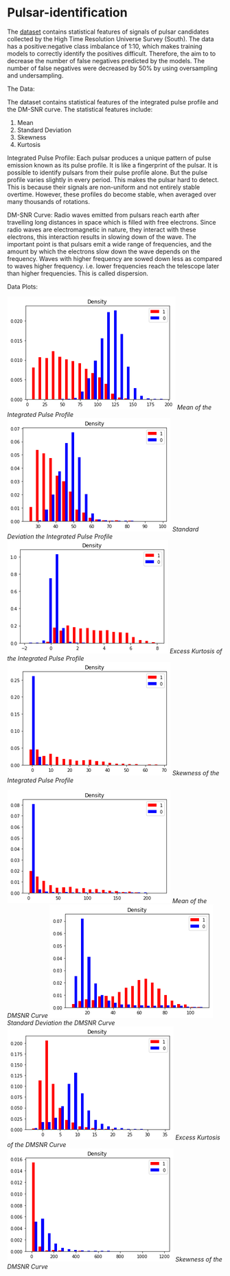 # Pulsar-identification

The [dataset](https://archive.ics.uci.edu/ml/datasets/HTRU2) contains statistical features of signals of pulsar candidates collected by the High Time Resolution Universe Survey (South). The data has a positive:negative class imbalance of 1:10, which makes training models to correctly identify the positives difficult. Therefore, the aim to to decrease the number of false negatives predicted by the models.
The number of false negatives were decreased by 50% by using oversampling and undersampling.

The Data:

The dataset contains statistical features of the integrated pulse profile and the DM-SNR curve.
The statistical features include:
1. Mean
2. Standard Deviation
3. Skewness
4. Kurtosis

Integrated Pulse Profile:
Each pulsar produces a unique pattern of pulse emission known as its pulse profile. It is like a fingerprint of the pulsar. It is possible to identify pulsars from their pulse profile alone. But the pulse profile varies slightly in every period. This makes the pulsar hard to detect. This is because their signals are non-uniform and not entirely stable overtime. However, these profiles do become stable, when averaged over many thousands of rotations.

DM-SNR Curve:
Radio waves emitted from pulsars reach earth after travelling long distances in space which is filled with free electrons. Since radio waves are electromagnetic in nature, they interact with these electrons, this interaction results in slowing down of the wave. The important point is that pulsars emit a wide range of frequencies, and the amount by which the electrons slow down the wave depends on the frequency. Waves with higher frequency are sowed down less as compared to waves higher frequency. i.e. lower frequencies reach the telescope later than higher frequencies. This is called dispersion.

Data Plots:


![Mean of the Integrated Pulse Profile](/Visualization/img/mean_ipp.png)
*Mean of the Integrated Pulse Profile*
![Standard Deviation the Integrated Pulse Profile](/Visualization/img/stddev-ipp.png)
*Standard Deviation the Integrated Pulse Profile*
![Excess Kurtosis of the Integrated Pulse Profile](/Visualization/img/ek-ipp.png)
*Excess Kurtosis of the Integrated Pulse Profile*
![Skewness of the Integrated Pulse Profile](/Visualization/img/sk-ipp.png)
*Skewness of the Integrated Pulse Profile*

![Mean of the DMSNR Curve](/Visualization/img/mean-dmsnr.png)
*Mean of the DMSNR Curve*
![Standard Deviation the DMSNR Curve](/Visualization/img/stddev-dmsnr.png)
*Standard Deviation the DMSNR Curve*
![Excess Kurtosis of the DMSNR Curve](/Visualization/img/ek-dmsnr.png)
*Excess Kurtosis of the DMSNR Curve*
![Skewness of the DMSNR Curve](/Visualization/img/sk-dmsnr.png)
*Skewness of the DMSNR Curve*
